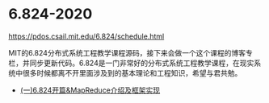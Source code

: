 # 6.824-2020
https://pdos.csail.mit.edu/6.824/schedule.html

MIT的6.824分布式系统工程教学课程源码，接下来会做一个这个课程的博客专栏，并同步更新代码。6.824是一门非常好的分布式系统工程教学课程，在现实系统中很多时候都离不开里面涉及到的基本理论和工程知识，希望与君共勉。

- [(一)6.824开篇&MapReduce介绍及框架实现](https://berryjam.github.io/2020/09/6.824%E5%88%86%E5%B8%83%E5%BC%8F%E7%B3%BB%E7%BB%9F%E8%AF%BE%E7%A8%8B%E7%B3%BB%E5%88%97(%E4%B8%80)-MapReduce%E4%BB%8B%E7%BB%8D%E5%8F%8A%E6%A1%86%E6%9E%B6%E5%AE%9E%E7%8E%B0/)

